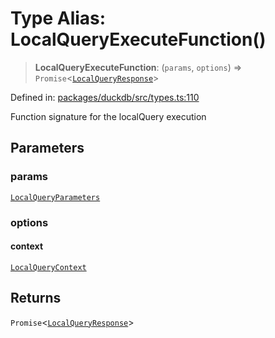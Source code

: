 # Type Alias: LocalQueryExecuteFunction()

> **LocalQueryExecuteFunction**: (`params`, `options`) => `Promise`\<[`LocalQueryResponse`](../interfaces/LocalQueryResponse.md)\>

Defined in: [packages/duckdb/src/types.ts:110](https://github.com/GeoDaCenter/openassistant/blob/994a31d776db171047aa7cd650eb798b5317f644/packages/duckdb/src/types.ts#L110)

Function signature for the localQuery execution

## Parameters

### params

[`LocalQueryParameters`](../interfaces/LocalQueryParameters.md)

### options

#### context

[`LocalQueryContext`](../interfaces/LocalQueryContext.md)

## Returns

`Promise`\<[`LocalQueryResponse`](../interfaces/LocalQueryResponse.md)\>
